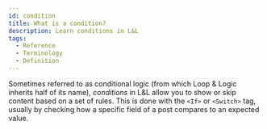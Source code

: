 ```yaml
---
id: condition
title: What is a condition?
description: Learn conditions in L&L
tags:
  - Reference
  - Terminology
  - Definition
---
```


Sometimes referred to as conditional logic (from which Loop & Logic inherits half of its name), _conditions_ in L&L allow you to show or skip content based on a set of rules. This is done with the `<If>` or `<Switch>` tag, usually by checking how a specific field of a post compares to an expected value.